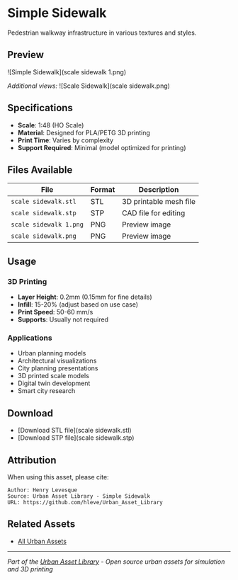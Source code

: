 # Simple Sidewalk

Pedestrian walkway infrastructure in various textures and styles.

## Preview

![Simple Sidewalk](scale sidewalk 1.png)

*Additional views:*
![Scale Sidewalk](scale sidewalk.png)

## Specifications

- **Scale**: 1:48 (HO Scale)
- **Material**: Designed for PLA/PETG 3D printing
- **Print Time**: Varies by complexity
- **Support Required**: Minimal (model optimized for printing)

## Files Available

| File | Format | Description |
|------|---------|-------------|
| `scale sidewalk.stl` | STL | 3D printable mesh file |
| `scale sidewalk.stp` | STP | CAD file for editing |
| `scale sidewalk 1.png` | PNG | Preview image |
| `scale sidewalk.png` | PNG | Preview image |

## Usage

### 3D Printing
- **Layer Height**: 0.2mm (0.15mm for fine details)
- **Infill**: 15-20% (adjust based on use case)
- **Print Speed**: 50-60 mm/s
- **Supports**: Usually not required

### Applications
- Urban planning models
- Architectural visualizations
- City planning presentations
- 3D printed scale models
- Digital twin development
- Smart city research

## Download

- [Download STL file](scale sidewalk.stl)
- [Download STP file](scale sidewalk.stp)

## Attribution

When using this asset, please cite:
```
Author: Henry Levesque
Source: Urban Asset Library - Simple Sidewalk
URL: https://github.com/hleve/Urban_Asset_Library
```

## Related Assets

- [All Urban Assets](../)
---

*Part of the [Urban Asset Library](../../../) - Open source urban assets for simulation and 3D printing*
